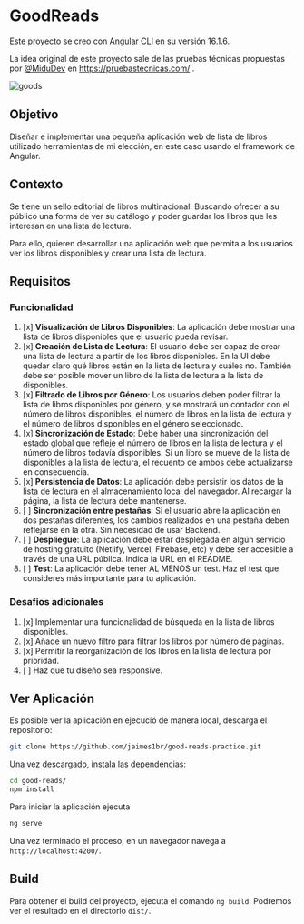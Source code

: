 # GoodReads

Este proyecto se creo con [Angular CLI](https://github.com/angular/angular-cli) en su versión 16.1.6.

La idea original de este proyecto sale de las pruebas técnicas propuestas por  [@MiduDev](https://github.com/midudev "@MiduDev") en https://pruebastecnicas.com/ .

![goods](https://github.com/jaimes1br/good-reads-practice/assets/91866094/c08ebe93-2052-498d-af2b-ab39dc90f42b)

## Objetivo

Diseñar e implementar una pequeña aplicación web de lista de libros utilizado herramientas de mi elección, en este caso usando el framework de Angular.

## Contexto

Se tiene un sello editorial de libros multinacional. Buscando ofrecer a su público una forma de ver su catálogo y poder guardar los libros que les interesan en una lista de lectura.

Para ello, quieren desarrollar una aplicación web que permita a los usuarios ver los libros disponibles y crear una lista de lectura.

## Requisitos

### Funcionalidad

1. [x] **Visualización de Libros Disponibles**: La aplicación debe mostrar una lista de libros disponibles que el usuario pueda revisar.
2. [x] **Creación de Lista de Lectura**: El usuario debe ser capaz de crear una lista de lectura a partir de los libros disponibles. En la UI debe quedar claro qué libros están en la lista de lectura y cuáles no. También debe ser posible mover un libro de la lista de lectura a la lista de disponibles.
3. [x] **Filtrado de Libros por Género**: Los usuarios deben poder filtrar la lista de libros disponibles por género, y se mostrará un contador con el número de libros disponibles, el número de libros en la lista de lectura y el número de libros disponibles en el género seleccionado.
4. [x] **Sincronización de Estado**: Debe haber una sincronización del estado global que refleje el número de libros en la lista de lectura y el número de libros todavía disponibles. Si un libro se mueve de la lista de disponibles a la lista de lectura, el recuento de ambos debe actualizarse en consecuencia.
5. [x] **Persistencia de Datos**: La aplicación debe persistir los datos de la lista de lectura en el almacenamiento local del navegador. Al recargar la página, la lista de lectura debe mantenerse.
6. [ ] **Sincronización entre pestañas**: Si el usuario abre la aplicación en dos pestañas diferentes, los cambios realizados en una pestaña deben reflejarse en la otra. Sin necesidad de usar Backend.
7. [ ] **Despliegue**: La aplicación debe estar desplegada en algún servicio de hosting gratuito (Netlify, Vercel, Firebase, etc) y debe ser accesible a través de una URL pública. Indica la URL en el README.
8. [ ] **Test**: La aplicación debe tener AL MENOS un test. Haz el test que consideres más importante para tu aplicación.

### Desafios adicionales

1. [x] Implementar una funcionalidad de búsqueda en la lista de libros disponibles.
2. [x] Añade un nuevo filtro para filtrar los libros por número de páginas.
3. [x] Permitir la reorganización de los libros en la lista de lectura por prioridad.
4. [ ] Haz que tu diseño sea responsive.

## Ver Aplicación

Es posible ver la aplicación en ejecució de manera local, descarga el repositorio:

```bash
git clone https://github.com/jaimes1br/good-reads-practice.git
```

Una vez descargado, instala las dependencias: 

```bash
cd good-reads/
npm install
```

Para iniciar la aplicación ejecuta

```bash
ng serve
```

Una vez terminado el proceso, en un navegador navega a `http://localhost:4200/`.


## Build

Para obtener el build del proyecto, ejecuta el comando `ng build`. Podremos ver el resultado en el directorio `dist/`.
